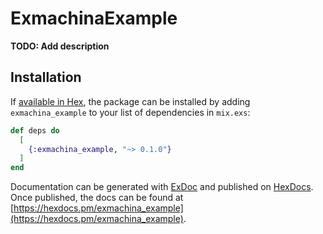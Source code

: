 # ExmachinaExample

**TODO: Add description**

## Installation

If [available in Hex](https://hex.pm/docs/publish), the package can be installed
by adding `exmachina_example` to your list of dependencies in `mix.exs`:

```elixir
def deps do
  [
    {:exmachina_example, "~> 0.1.0"}
  ]
end
```

Documentation can be generated with [ExDoc](https://github.com/elixir-lang/ex_doc)
and published on [HexDocs](https://hexdocs.pm). Once published, the docs can
be found at [https://hexdocs.pm/exmachina_example](https://hexdocs.pm/exmachina_example).

